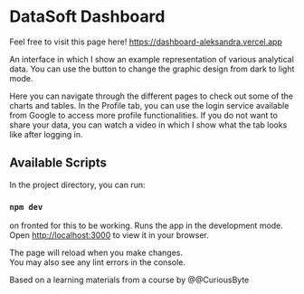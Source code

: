 # DataSoft Dashboard

Feel free to visit this page here!
https://dashboard-aleksandra.vercel.app

An interface in which I show an example representation of various analytical data. You can use the button to change the graphic design from dark to light mode.

Here you can navigate through the different pages to check out some of the charts and tables. In the Profile tab, you can use the login service available from Google to access more profile functionalities. If you do not want to share your data, you can watch a video in which I show what the tab looks like after logging in.


## Available Scripts

In the project directory, you can run:

### `npm dev`


on fronted for this to be working.
Runs the app in the development mode.\
Open [http://localhost:3000](http://localhost:3000) to view it in your browser.


The page will reload when you make changes.\
You may also see any lint errors in the console.


Based on a learning materials from a course by @@CuriousByte
